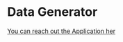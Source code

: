 # Data Generator

[You can reach out the Application her](https://share.streamlit.io/mukul-mschauhan/generator/generator.py)

